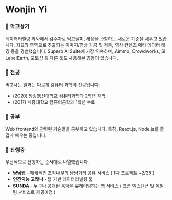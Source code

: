 # Wonjin Yi

 
### 🔭 먹고살기

데이터라벨링 회사에서 검수자로 먹고살며, 세상을 관찰하는 새로운 기준을 세우고 있습니다. 좌표와 영역으로 추출되는 이미지/영상 가공 및 검증, 영상 컨텐츠 메타 데이터 태깅 등을 경험했습니다.
Superb AI Suite에 가장 익숙하며, Aimmo, Crowdworks, SI LabelEarth, 포토샵 등 다른 툴도 사용해본 경험이 있습니다.

### 🌱 전공
먹고사는 일과는 다르게 컴퓨터 과학이 전공입니다.
* (2020) 방송통신대학교 컴퓨터과학과 2학년 재학
* (2017) 세종대학교 컴퓨터공학과 1학년 수료

### 🤔 공부

Web frontend와 관련된 기술들을 공부하고 있습니다. 특히, React.js, Node.js를 즐겁게 배우는 중입니다.

### 👯 진행중
우선적으로 진행하는 순서대로 나열했습니다.
* **냠냠랩** - 폐쇄적인 조직내부의 냠냠거리 공유 서비스 ( 1차 프로젝트 ~2/28 )
* **인간지능 고라니** - 웹 기반 데이터라벨링 툴
* **SUNDA** - 누구나 공개된 음악을 큐레이팅하는 웹 서비스 ( 크롬 익스텐션 및 메일링 서비스로 제공예정 )


<!--
**wonjinYi/wonjinYi** is a ✨ _special_ ✨ repository because its `README.md` (this file) appears on your GitHub profile.

Here are some ideas to get you started:

- 🔭 I’m currently working on ...
- 🌱 I’m currently learning ...
- 👯 I’m looking to collaborate on ...
- 🤔 I’m looking for help with ...
- 💬 Ask me about ...
- 📫 How to reach me: ...
- 😄 Pronouns: ...
- ⚡ Fun fact: ...
-->
